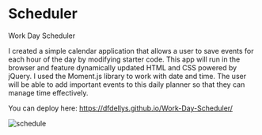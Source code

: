 # Scheduler
Work Day Scheduler


I created a simple calendar application that allows a user to save events for each hour of the day by modifying starter code. This app will run in the browser and feature dynamically updated HTML and CSS powered by jQuery. I used the Moment.js library to work with date and time. The user will be able to add important events to this daily planner so that they can manage time effectively.

You can deploy here: https://dfdellys.github.io/Work-Day-Scheduler/


![schedule](https://user-images.githubusercontent.com/73720274/141908262-eccda080-753d-4f5b-bc12-d30079fa53e6.png)
